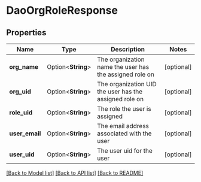 # DaoOrgRoleResponse

## Properties

Name | Type | Description | Notes
------------ | ------------- | ------------- | -------------
**org_name** | Option<**String**> | The organization name the user has the assigned role on | [optional]
**org_uid** | Option<**String**> | The organization UID the user has the assigned role on | [optional]
**role_uid** | Option<**String**> | The role the user is assigned | [optional]
**user_email** | Option<**String**> | The email address associated with the user | [optional]
**user_uid** | Option<**String**> | The user uid for the user | [optional]

[[Back to Model list]](../README.md#documentation-for-models) [[Back to API list]](../README.md#documentation-for-api-endpoints) [[Back to README]](../README.md)


